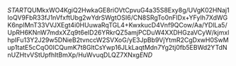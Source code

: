 $START$QUMkxWO4KgiQ2HwkaGE8riOVtCpvuG4a35S8Exy8g/UVgK02HNaj1IoQV9FbR33fJ1nVfxftUbg2wYdrSWgtOSI6/CN8SRgTo0nFIDx+YFyIh7XdWGK6npIMnT33VVJXEgt4i0HUuwaRqTGL4+KwxkucD4Vnf9QCow/Aa/YDlLa5/UpRH6KNnW7mdxXZq9t6eID26YRkrQZ5amjPCDuW4XXDHGzaVCyW/kjmxlhpIFu13Y2J29w5DNieB2tvnccW2SVXoG/yE3JpBb9VjYtmR2CgDxwH0SwMup1tatE5cCqO0ICQumK7t8GltCsYwp16JLkLaqtMdn7Yg2tj0fb5EBWd2YTdNnUZHtvVStUpfhItBmXp/HuWvuqDLQZ7XNxg$END$